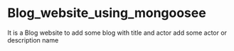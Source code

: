 # Blog_website_using_mongoosee
It is a Blog website to add some blog with title and actor add some actor or description name
